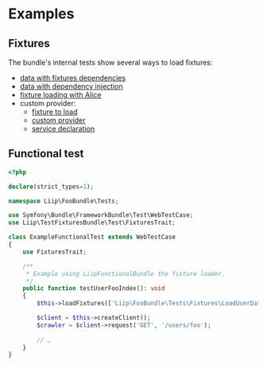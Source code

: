 Examples
========

Fixtures
--------

The bundle's internal tests show several ways to load fixtures:

- [data with fixtures dependencies](../tests/App/DataFixtures/ORM/LoadDependentUserData.php)
- [data with dependency injection](../tests/App/DataFixtures/ORM/LoadUserWithServiceData.php)
- [fixture loading with Alice](../tests/App/DataFixtures/ORM/user.yml)
- custom provider:
  - [fixture to load](../tests/App/DataFixtures/ORM/user_with_custom_provider.yml)
  - [custom provider](../tests/AppConfig/DataFixtures/Faker/Provider/FooProvider.php)
  - [service declaration](../tests/AppConfig/config.yml)

Functional test
---------------

```php
<?php

declare(strict_types=1);

namespace Liip\FooBundle\Tests;

use Symfony\Bundle\FrameworkBundle\Test\WebTestCase;
use Liip\TestFixturesBundle\Test\FixturesTrait;

class ExampleFunctionalTest extends WebTestCase
{
    use FixturesTrait;

    /**
     * Example using LiipFunctionalBundle the fixture loader.
     */
    public function testUserFooIndex(): void
    {
        $this->loadFixtures(['Liip\FooBundle\Tests\Fixtures\LoadUserData']);

        $client = $this->createClient();
        $crawler = $client->request('GET', '/users/foo');
        
        // …
    }
}
```
